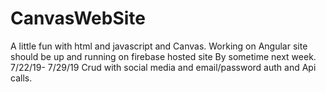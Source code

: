 # CanvasWebSite
A little fun with html and javascript and Canvas.
Working on Angular site should be up and running on firebase hosted site
By sometime next week. 7/22/19- 7/29/19
Crud with social media and email/password auth and Api calls.

